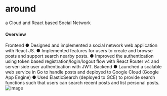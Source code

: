 # around
a Cloud and React based Social Network

#### Overview

Frontend
●	Designed and implemented a social network web application with React JS. 
●	Implemented features for users to create and browse posts and support search nearby posts.
●	Improved the authentication using token based registration/login/logout flow with React Router v4 and server-side user authentication with JWT. 
Backend
●	Launched a scalable web service in Go to handle posts and deployed to Google Cloud (Google App Engine) 
●	Used ElasticSearch (deployed to GCE) to provide search functions such that users can search recent posts and list personal posts.
![image](https://user-images.githubusercontent.com/34906442/124998741-8cba8800-e012-11eb-806e-f2e5a7b1135d.png)

